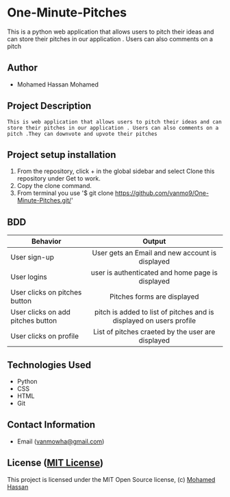 # One-Minute-Pitches 

This is a python web application that allows users to pitch their ideas and can store their pitches in our application . Users can also comments on a pitch

## Author 

*   Mohamed Hassan Mohamed

## Project Description

    This is web application that allows users to pitch their ideas and can store their pitches in our application . Users can also comments on a pitch .They can downvote and upvote their pitches
## Project setup  installation

1.  From the repository, click + in the global sidebar and select Clone this repository under Get to work.
2.  Copy the clone command.
3.  From terminal you use
    '$ git clone <https://github.com/vanmo9/One-Minute-Pitches.git/>'


## BDD  

| Behavior        | Output |
| ------------- |:----:|
| User sign-up | User gets an Email and new account is displayed |
| User logins |  user is authenticated and home page is displayed|
| User clicks on pitches button | Pitches forms are displayed|
| User clicks on add pitches button | pitch is added to list of pitches and is displayed on users profile|
| User clicks on profile | List of pitches craeted by the user are displayed|


## Technologies Used

* Python
* CSS
* HTML
* Git  


## Contact Information

* Email (vanmowha@gmail.com)


## License ([MIT License]( ))
This project is licensed under the MIT Open Source license, (c) [Mohamed Hassan]( )